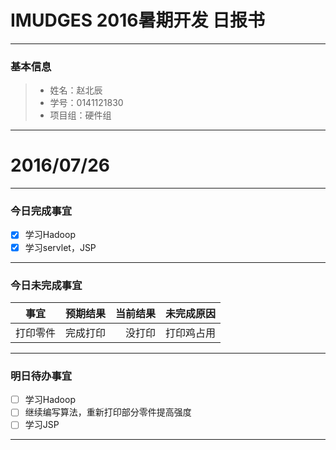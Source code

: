 ﻿# IMUDGES 2016暑期开发 日报书


-------


### 基本信息
> * 姓名：赵北辰
> * 学号：0141121830
> * 项目组：硬件组

-------


# 2016/07/26

-------

### 今日完成事宜
- [x]  学习Hadoop
- [x]  学习servlet，JSP

-----
### 今日未完成事宜


| 事宜     |预期结果| 当前结果  | 未完成原因   | 
| --------   | -----:  | -----:  | :----:  |
| 打印零件     | 完成打印    | 没打印   | 打印鸡占用  | 


------
### 明日待办事宜
- [ ] 学习Hadoop
- [ ] 继续编写算法，重新打印部分零件提高强度
- [ ] 学习JSP

-------
